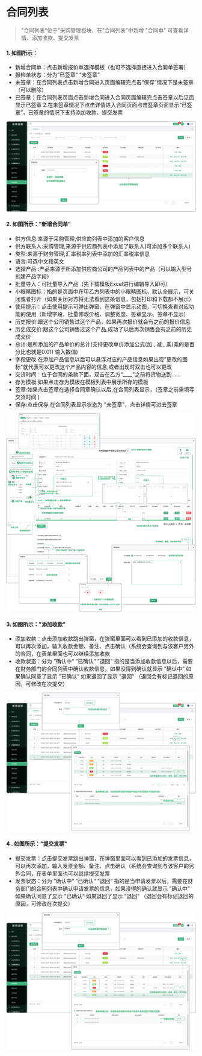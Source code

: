 # 合同列表

> "合同列表“位于"采购管理板块，在"合同列表"中新增 "合同单" 可查看详情、添加收款、提交发票

#### 1. 如图所示：

* 新增合同单：点击新增报价单选择模板（也可不选择直接进入合同单签署）
* 报检单状态：分为”已签章“   “未签章”
* 未签章：在合同列表点击新增合同进入页面编辑完点击“保存”情况下是未签章（可以删除）
* 已签章：在合同列表页面点击新增合同进入合同页面编辑完点击签章以后见面显示已签章 2.在未签章情况下点击详情进入合同页面点击签章页面显示“已签章”，已签章的情况下支持添加收款、提交发票

![如图所示](../file/cg-ht1.png)

#### 2. 如图所示："新增合同单"

* 供方信息:来源于采购管理,供应商列表中添加的客户信息
* 供方联系人:采购管理,来源于供应商列表中添加了联系人(可添加多个联系人)
* 类型:来源于财务管理,汇率税率列表中添加的汇率税率信息
* 语言:可选中文和英文
* 选择产品::产品来源于所添加供应商公司的产品列表中的产品（可以输入型号创建产品字段）
* 批量导入：可批量导入产品（先下载模板Excel进行编辑导入即可）
* 小眼睛图标：指的是页面中在甲乙方列表中的小眼睛图标，默认全展示，可关闭或者打开（如果关闭对方将无法看到这条信息，包括打印和下载都不展示）
* 使用提示：点击使用提示可弹出弹窗，在弹窗中显示动图，可切换查看对应功能的使用（新增字段、批量修改价格、调整宽度、签章显示、签章不显示）
* 历史报价:跟这个公司销售过这个产品，如果再次报价就会有之前的报价信息
* 历史成交价:跟这个公司销售过这个产品,成功了以后再次销售会有之前的历史成交价
* 总计:是所添加的产品单价的总计(支持更改单价添加公式(加 , 减 , 乘(乘的是百分比也就是0.01) 输入数值)
* 字段更改:在添加产品信息以后可以悬浮对应的产品信息如果出现"更改的图标"就代表可以更改这个产品内容的信息,或者出现时双击也可以更改
* 交货时间：位于合同的条款下面，双击在乙方“____”之前将货物送到......
* 存为模板:如果点击存为模板在模板列表中展示所存的模板
* 签章:如果点击签章在选择合同章确认以后,在合同列表显示，（签章之前需填写交货时间 )
* 保存:点击保存,在合同列表显示状态为 "未签章"，点击详情可进去签章

![如图所示](../file/cg-mblb5.png)

#### 3. 如图所示："添加收款"

* 添加收款：点击添加收款跳出弹窗，在弹窗里面可以看到已添加的收款信息，可以再次添加，输入收款金额、备注、点击确认（系统会查询到与该客户另外的合同，在表单里面也可以继续添加收款
* 收款状态：分为 ”确认中“  ”已确认“   ”退回“ 指的是当添加收款信息以后，需要在财务部门的合同列表中确认收款信息，如果没得到确认就显示 ”确认中“ 如果确认同意了显示 ”已确认“ 如果退回了显示 ”退回“ （退回会有标记退回的原因，可修改在次提交）

![如图所示](../file/cg-ht2.png)


#### 4 . 如图所示："提交发票"

* 提交发票：点击提交发票跳出弹窗，在弹窗里面可以看到已添加的发票信息，可以再次添加，输入发票金额、备注、点击确认（系统会查询到与该客户的另外合同，在表单里面也可以继续提交发票
* 发票状态：分为 ”确认中“  ”已确认“   ”退回“ 指的是当申请发票以后，需要在财务部门的合同列表中确认申请发票的信息，如果没得的确认就显示 ”确认中“ 如果确认同意了显示 ”已确认“ 如果退回了显示 ”退回“ （退回会有标记退回的原因，可修改在次提交）

![如图所示](../file/cg-ht3.png)